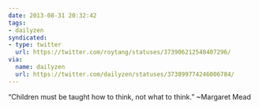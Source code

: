 ```yaml
---
date: 2013-08-31 20:32:42
tags:
- dailyzen
syndicated:
- type: twitter
  url: https://twitter.com/roytang/statuses/373906212548407296/
via:
  name: dailyzen
  url: https://twitter.com/dailyzen/statuses/373899774246006784/
---
```


“Children must be taught how to think, not what to think.” ~Margaret Mead